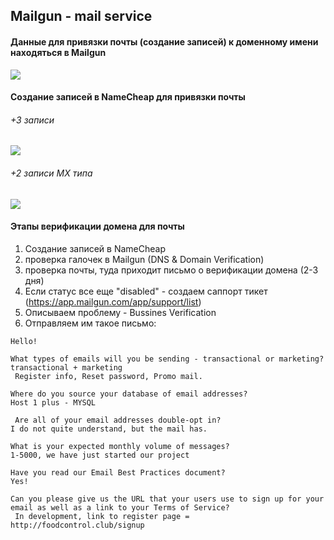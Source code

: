 ## Mailgun - mail service

#### Данные для привязки почты (создание записей) к доменному имени находяться в Mailgun
![](/assets/mailgun_subdomain_setup.png)

#### Создание записей в NameCheap для привязки почты

###### +3 записи
![](/assets/ddds.png)

###### +2 записи MX типа
![](/assets/221.png)



#### Этапы верификации домена для почты
1. Создание записей в NameCheap
2. проверка галочек в Mailgun (DNS & Domain Verification)
3. проверка почты, туда приходит письмо о верификации домена (2-3 дня)
4. Если статус все еще "disabled" - создаем саппорт тикет (https://app.mailgun.com/app/support/list)
5. Описываем проблему - Bussines Verification
6. Отправляем им такое письмо:

```
Hello!

What types of emails will you be sending - transactional or marketing? transactional + marketing
 Register info, Reset password, Promo mail.

Where do you source your database of email addresses?
Host 1 plus - MYSQL

 Are all of your email addresses double-opt in?
I do not quite understand, but the mail has.

What is your expected monthly volume of messages?
1-5000, we have just started our project

Have you read our Email Best Practices document?
Yes!

Can you please give us the URL that your users use to sign up for your email as well as a link to your Terms of Service?
 In development, link to register page = http://foodcontrol.club/signup
```
